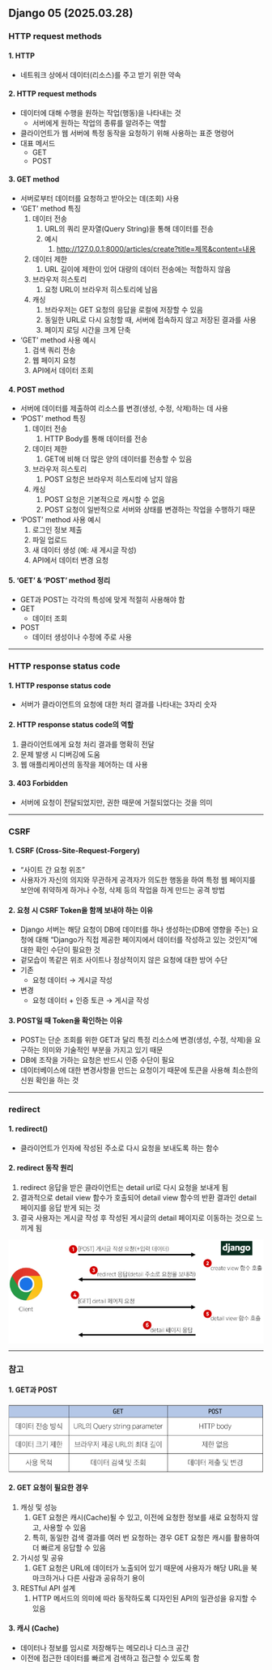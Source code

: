 ## Django 05 (2025.03.28)

### HTTP request methods

#### 1. HTTP

- 네트워크 상에서 데이터(리소스)를 주고 받기 위한 약속

#### 2. HTTP request methods

- 데이터에 대해 수행을 원하는 작업(행동)을 나타내는 것
    - 서버에게 원하는 작업의 종류를 알려주는 역할
- 클라이언트가 웹 서버에 특정 동작을 요청하기 위해 사용하는 표준 명령어
- 대표 메서드
    - GET
    - POST

#### 3. GET method

- 서버로부터 데이터를 요청하고 받아오는 데(조회) 사용
- ‘GET’ method 특징
    1. 데이터 전송
        1. URL의 쿼리 문자열(Query String)을 통해 데이터를 전송
        2. 예시
            1. http://127.0.0.1:8000/articles/create?title=제목&content=내용
    2. 데이터 제한
        1. URL 길이에 제한이 있어 대량의 데이터 전송에는 적합하지 않음
    3. 브라우저 히스토리
        1. 요청 URL이 브라우저 히스토리에 남음
    4. 캐싱
        1. 브라우저는 GET 요청의 응답을 로컬에 저장할 수 있음
        2. 동일한 URL로 다시 요청할 때, 서버에 접속하지 않고 저장된 결과를 사용
        3. 페이지 로딩 시간을 크게 단축
- ‘GET’ method 사용 예시
    1. 검색 쿼리 전송
    2. 웹 페이지 요청
    3. API에서 데이터 조회

#### 4. POST method

- 서버에 데이터를 제출하여 리소스를 변경(생성, 수정, 삭제)하는 데 사용
- ‘POST’ method 특징
    1. 데이터 전송
        1. HTTP Body를 통해 데이터를 전송
    2. 데이터 제한
        1. GET에 비해 더 많은 양의 데이터를 전송할 수 있음
    3. 브라우저 히스토리
        1. POST 요청은 브라우저 히스토리에 남지 않음
    4. 캐싱
        1. POST 요청은 기본적으로 캐시할 수 없음
        2. POST 요청이 일반적으로 서버와 상태를 변경하는 작업을 수행하기 때문
- ‘POST’ method 사용 예시
    1. 로그인 정보 제출
    2. 파일 업로드
    3. 새 데이터 생성 (예: 새 게시글 작성)
    4. API에서 데이터 변경 요청

#### 5. ‘GET’ & ‘POST’ method 정리

- GET과 POST는 각각의 특성에 맞게 적절히 사용해야 함
- GET
    - 데이터 조회
- POST
    - 데이터 생성이나 수정에 주로 사용

---

### HTTP response status code

#### 1. HTTP response status code

- 서버가 클라이언트의 요청에 대한 처리 결과를 나타내는 3자리 숫자

#### 2. HTTP response status code의 역할

1. 클라이언트에게 요청 처리 결과를 명확히 전달
2. 문제 발생 시 디버깅에 도움
3. 웹 애플리케이션의 동작을 제어하는 데 사용

#### 3. 403 Forbidden

- 서버에 요청이 전달되었지만, 권한 때문에 거절되었다는 것을 의미

---

### CSRF

#### 1. CSRF (Cross-Site-Request-Forgery)

- “사이트 간 요청 위조”
- 사용자가 자신의 의지와 무관하게 공격자가 의도한 행동을 하여 특정 웹 페이지를 보안에 취약하게 하거나 수정, 삭제 등의 작업을 하게 만드는 공격 방법

#### 2. 요청 시 CSRF Token을 함께 보내야 하는 이유

- Django 서버는 해당 요청이 DB에 데이터를 하나 생성하는(DB에 영향을 주는) 요청에 대해 “Django가 직접 제공한 페이지에서 데이터를 작성하고 있는 것인지”에 대한 확인 수단이 필요한 것
- 겉모습이 똑같은 위조 사이트나 정상적이지 않은 요청에 대한 방어 수단
- 기존
    - 요청 데이터 → 게시글 작성
- 변경
    - 요청 데이터 + 인증 토큰 → 게시글 작성

#### 3. POST일 때 Token을 확인하는 이유

- POST는 단순 조회를 위한 GET과 달리 특정 리소스에 변경(생성, 수정, 삭제)을 요구하는 의미와 기술적인 부분을 가지고 있기 때문
- DB에 조작을 가하는 요청은 반드시 인증 수단이 필요
- 데이터베이스에 대한 변경사항을 만드는 요청이기 때문에 토큰을 사용해 최소한의 신원 확인을 하는 것

---

### redirect

#### 1. redirect()

- 클라이언트가 인자에 작성된 주소로 다시 요청을 보내도록 하는 함수

#### 2. redirect 동작 원리

1. redirect 응답을 받은 클라이언트는 detail url로 다시 요청을 보내게 됨
2. 결과적으로 detail view 함수가 호출되어 detail view 함수의 반환 결과인 detail 페이지를 응답 받게 되는 것
3. 결국 사용자는 게시글 작성 후 작성된 게시글의 detail 페이지로 이동하는 것으로 느끼게 됨

<img src="image/0328/0328_1.png" alt="image" align="center">

---

### 참고

#### 1. GET과 POST

<img src="image/0328/0328_2.png" alt="image" align="center">

#### 2. GET 요청이 필요한 경우

1. 캐싱 및 성능
    1. GET 요청은 캐시(Cache)될 수 있고, 이전에 요청한 정보를 새로 요청하지 않고, 사용할 수 있음
    2. 특히, 동일한 검색 결과를 여러 번 요청하는 경우 GET 요청은 캐시를 활용하여 더 빠르게 응답할 수 있음
2. 가시성 및 공유
    1. GET 요청은 URL에 데이터가 노출되어 있기 때문에 사용자가 해당 URL을 북마크하거나 다른 사람과 공유하기 용이
3. RESTful API 설계
    1. HTTP 메서드의 의미에 따라 동작하도록 디자인된 API의 일관성을 유지할 수 있음

#### 3. 캐시 (Cache)

- 데이터나 정보를 임시로 저장해두는 메모리나 디스크 공간
- 이전에 접근한 데이터를 빠르게 검색하고 접근할 수 있도록 함